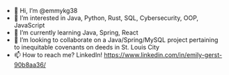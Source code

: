 - 👋 Hi, I’m @emmykg38
- 👀 I’m interested in Java, Python, Rust, SQL, Cybersecurity, OOP, JavaScript
- 🌱 I’m currently learning Java, Spring, React
- 💞️ I’m looking to collaborate on a Java/Spring/MySQL project pertaining to inequitable covenants on deeds in St. Louis City
- 📫 How to reach me? LinkedIn! https://www.linkedin.com/in/emily-gerst-90b8aa36/

<!---
emmykg38/emmykg38 is a ✨ special ✨ repository because its `README.md` (this file) appears on your GitHub profile.
You can click the Preview link to take a look at your changes.
--->
